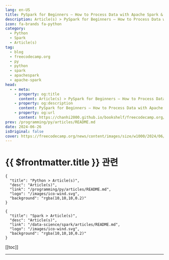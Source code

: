 ```yaml
---
lang: en-US
title: PySpark for Beginners – How to Process Data with Apache Spark & Python
description: Article(s) > PySpark for Beginners – How to Process Data with Apache Spark & Python
icon: fa-brands fa-python
category: 
  - Python
  - Spark
  - Article(s)
tag: 
  - blog
  - freecodecamp.org
  - py
  - python
  - spark
  - apachespark
  - apache-spark
head:
  - - meta:
    - property: og:title
      content: Article(s) > PySpark for Beginners – How to Process Data with Apache Spark & Python
    - property: og:description
      content: PySpark for Beginners – How to Process Data with Apache Spark & Python
    - property: og:url
      content: https://chanhi2000.github.io/bookshelf/freecodecamp.org/pyspark-for-beginners.html
prev: /programming/py/articles/README.md
date: 2024-06-26
isOriginal: false
cover: https://freecodecamp.org/news/content/images/size/w1000/2024/06/pyspark.jpg
---
```


# {{ $frontmatter.title }} 관련

```component VPCard
{
  "title": "Python > Article(s)",
  "desc": "Article(s)",
  "link": "/programming/py/articles/README.md",
  "logo": "/images/ico-wind.svg",
  "background": "rgba(10,10,10,0.2)"
}
```

```component VPCard
{
  "title": "Spark > Article(s)",
  "desc": "Article(s)",
  "link": "/data-science/spark/articles/README.md",
  "logo": "/images/ico-wind.svg",
  "background": "rgba(10,10,10,0.2)"
}
```

[[toc]]

---

<SiteInfo
  name="PySpark for Beginners – How to Process Data with Apache Spark & Python"
  desc="If you’re diving into the world of big data, you’ve probably come across the term PySpark. PySpark is a tool that makes managing and analyzing large datasets easier. In this article, we will see the basics of PySpark, its benefits, and how you can get started with it. What is..."
  url="https://freecodecamp.org/news/pyspark-for-beginners/"
  logo="https://cdn.freecodecamp.org/universal/favicons/favicon.ico"
  preview="https://freecodecamp.org/news/content/images/size/w1000/2024/06/pyspark.jpg"/>

<!-- TODO: 작성 -->

